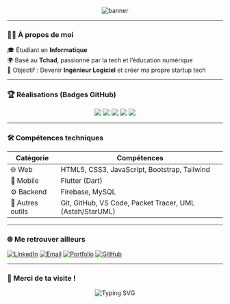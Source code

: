 <!-- Bannière (optionnelle) -->
<p align="center">
  <img src="https://capsule-render.vercel.app/api?type=waving&color=0:fc00ff,100:00dbde&height=200&section=header&text=Salut%20👋%20Moi%20c'est%20ABDELKERIM ABBO!&fontSize=40&fontColor=ffffff&animation=twinkling" alt="banner"/>
</p>

---

### 👨‍💻 À propos de moi

🎓 Étudiant en **Informatique**    
🌍 Basé au **Tchad**, passionné par la tech et l’éducation numérique  
🚀 Objectif : Devenir **Ingénieur Logiciel** et créer ma propre startup tech

---

### 🏆 Réalisations (Badges GitHub)

<p align="center">
  <img src="https://img.shields.io/badge/🌟-Starstruck-yellow?style=for-the-badge"/>
  <img src="https://img.shields.io/badge/🦈-Pull%20Shark-blue?style=for-the-badge"/>
  <img src="https://img.shields.io/badge/🧠-Galaxy%20Brain-green?style=for-the-badge"/>
  <img src="https://img.shields.io/badge/YOLO💬-Discussion%20Star-orange?style=for-the-badge"/>
  <img src="https://img.shields.io/badge/🤠-Cowboy%20Coder-brown?style=for-the-badge"/>
</p>

---

### 🛠️ Compétences techniques

| Catégorie       | Compétences |
|------------------|------------|
| 🌐 Web           | HTML5, CSS3, JavaScript, Bootstrap, Tailwind |
| 📱 Mobile        | Flutter (Dart) |
| ⚙️ Backend       | Firebase, MySQL |
| 🔧 Autres outils | Git, GitHub, VS Code, Packet Tracer, UML (Astah/StarUML) |

---



### 🌐 Me retrouver ailleurs

[![LinkedIn](https://img.shields.io/badge/LinkedIn-%230077B5.svg?&style=for-the-badge&logo=linkedin&logoColor=white)](https://linkedin.com/in/tonprofil)
[![Email](https://img.shields.io/badge/Mail-E-Mail-informational?style=for-the-badge&logo=gmail&logoColor=white)](mailto:tonmail@example.com)
[![Portfolio](https://img.shields.io/badge/Portfolio-Site_Perso-blueviolet?style=for-the-badge)](https://tonsite.com)
[![GitHub](https://img.shields.io/badge/GitHub-Profil-181717?style=for-the-badge&logo=github)](https://github.com/tonpseudo)

---

### 🙌 Merci de ta visite !

<p align="center">
  <img src="https://readme-typing-svg.herokuapp.com?font=Fira+Code&duration=3000&pause=500&color=00F7FF&center=true&vCenter=true&width=435&lines=Merci+pour+ta+visite+!;N'oublie+pas+de+laisser+un+star+%E2%AD%90;Et+à+bientôt+!+%F0%9F%91%8B" alt="Typing SVG" />
</p>
